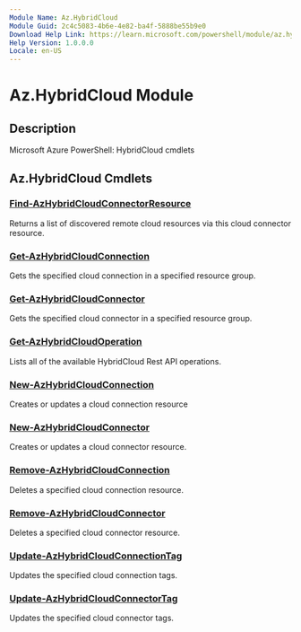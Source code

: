 ```yaml
---
Module Name: Az.HybridCloud
Module Guid: 2c4c5083-4b6e-4e82-ba4f-5888be55b9e0
Download Help Link: https://learn.microsoft.com/powershell/module/az.hybridcloud
Help Version: 1.0.0.0
Locale: en-US
---
```


# Az.HybridCloud Module
## Description
Microsoft Azure PowerShell: HybridCloud cmdlets

## Az.HybridCloud Cmdlets
### [Find-AzHybridCloudConnectorResource](Find-AzHybridCloudConnectorResource.md)
Returns a list of discovered remote cloud resources via this cloud connector resource.

### [Get-AzHybridCloudConnection](Get-AzHybridCloudConnection.md)
Gets the specified cloud connection in a specified resource group.

### [Get-AzHybridCloudConnector](Get-AzHybridCloudConnector.md)
Gets the specified cloud connector in a specified resource group.

### [Get-AzHybridCloudOperation](Get-AzHybridCloudOperation.md)
Lists all of the available HybridCloud Rest API operations.

### [New-AzHybridCloudConnection](New-AzHybridCloudConnection.md)
Creates or updates a cloud connection resource

### [New-AzHybridCloudConnector](New-AzHybridCloudConnector.md)
Creates or updates a cloud connector resource.

### [Remove-AzHybridCloudConnection](Remove-AzHybridCloudConnection.md)
Deletes a specified cloud connection resource.

### [Remove-AzHybridCloudConnector](Remove-AzHybridCloudConnector.md)
Deletes a specified cloud connector resource.

### [Update-AzHybridCloudConnectionTag](Update-AzHybridCloudConnectionTag.md)
Updates the specified cloud connection tags.

### [Update-AzHybridCloudConnectorTag](Update-AzHybridCloudConnectorTag.md)
Updates the specified cloud connector tags.

